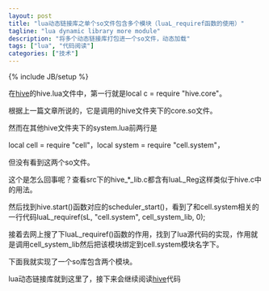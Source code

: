 ```yaml
---
layout: post
title: "lua动态链接库之单个so文件包含多个模块（luaL_requiref函数的使用）"
tagline: "lua dynamic library more module"
description: "将多个动态链接库打包进一个so文件，动态加载"
tags: ["lua", "代码阅读"]
categories: ["技术"]
---
```

{% include JB/setup %}


在[hive][]的hive.lua文件中，第一行就是local c = require "hive.core"。

根据上一篇文章所说的，它是调用的hive文件夹下的core.so文件。

然而在其他hive文件夹下的system.lua前两行是

local cell = require "cell"，local system = require "cell.system"，

但没有看到这两个so文件。

这个是怎么回事呢？查看src下的hive_*_lib.c都含有luaL_Reg这样类似于hive.c中的用法。

然后找到hive.start()函数对应的scheduler_start()，看到了和cell.system相关的一行代码luaL_requiref(sL, "cell.system", cell_system_lib, 0);

接着去网上搜了下luaL_requiref()函数的作用，找到了lua源代码的实现，作用就是调用cell_system_lib然后把该模块绑定到cell.system模块名字下。

下面我就实现了一个so库包含两个模块。

<script src="https://gist.github.com/hanxi/8299600.js"></script>

lua动态链接库就到这里了，接下来会继续阅读[hive][]代码

[hive]: https://github.com/cloudwu/hive
